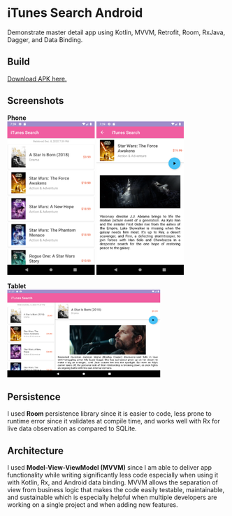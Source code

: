 # iTunes Search Android
Demonstrate master detail app using Kotlin, MVVM, Retrofit, Room, RxJava, Dagger, and Data Binding.

## Build
[Download APK here.](https://drive.google.com/file/d/1sbjno5FPQKF-d98zbwg7jC9nZkWsgzZG/view?usp=sharing)

## Screenshots
**Phone**
<br />
<img src="./app/screenshots/phone1.png" width="200" height="350">
<img src="./app/screenshots/phone2.png" width="200" height="350">

**Tablet**
<br />
<img src="./app/screenshots/tablet.png" width="350" height="200">

## Persistence
I used **Room** persistence library since it is easier to code, 
less prone to runtime error since it validates at
compile time, and works well with Rx for live data observation
as compared to SQLite.

## Architecture
I used **Model-View-ViewModel (MVVM)** since I am able to deliver
app functionality while writing significantly less code
especially when using it with Kotlin, Rx, and Android data binding.
MVVM allows the separation of view from business logic that 
makes the code easily testable, maintainable, and sustainable
which is especially helpful when multiple developers are working
on a single project and when adding new features.
